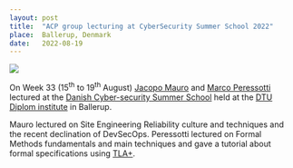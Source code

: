 ```yaml
---
layout: post
title:  "ACP group lecturing at CyberSecurity Summer School 2022"
place:  Ballerup, Denmark
date:   2022-08-19
---
```

<img class="img-fluid mx-auto d-block" src="/images/posts/cyberschool2022.jpg">

On Week 33 (15<sup>th</sup> to 19<sup>th</sup> August) [Jacopo Mauro](/people.html#jm) and [Marco Peressotti](/people.html#mp) lectured at the [Danish Cyber-security Summer School](https://www.tilmeld.dk/cybersec22/) held at the [DTU Diplom institute](https://www.diplom.dtu.dk/) in Ballerup.

Mauro lectured on Site Engineering Reliability culture and techniques and the recent declination of DevSecOps. Peressotti lectured on Formal Methods fundamentals and main techniques and gave a tutorial about formal specifications using [TLA+](https://lamport.azurewebsites.net/tla/tla.html).